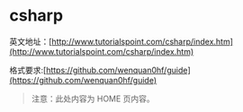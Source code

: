 # csharp

英文地址：[http://www.tutorialspoint.com/csharp/index.htm](http://www.tutorialspoint.com/csharp/index.htm)

格式要求:[https://github.com/wenquan0hf/guide](https://github.com/wenquan0hf/guide)

>注意：此处内容为 HOME 页内容。
